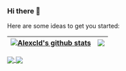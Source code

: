 ### Hi there 👋

Here are some ideas to get you started:
<!--
- 🔭 I’m currently working on ...
- 🌱 I’m currently learning ...
- 👯 I’m looking to collaborate on ...
- 🤔 I’m looking for help with ...
- 💬 Ask me about ...
- 📫 How to reach me: ...
- 😄 Pronouns: ...
- ⚡ Fun fact: ...
-->
| <a href="https://github.com/alexclownfish/alexclownfish"><img align="center" src="https://github-readme-stats.vercel.app/api?username=alexclownfish&show_icons=true&include_all_commits=true&theme=buefy&hide_border=true" alt="Alexcld's github stats" /></a> | <a href="https://github.com/alexclownfish/alexclownfish"><img align="center" src="https://github-readme-stats.vercel.app/api/top-langs/?username=alexclownfish&layout=compact&theme=buefy&hide_border=true" /></a> |
| ------------- | ------------- |

<a href="https://github.com/alexclownfish/k8s-monitor">
  <img align="center" src="https://github-readme-stats.vercel.app/api/pin/?username=alexclownfish&repo=k8s-monitor&theme=buefy" />
</a>
<a href="https://github.com/alexclownfish/jenkins_pipeline">
  <img align="center" src="https://github-readme-stats.vercel.app/api/pin/?username=alexclownfish&repo=jenkins_pipeline&theme=buefy" />
</a>
